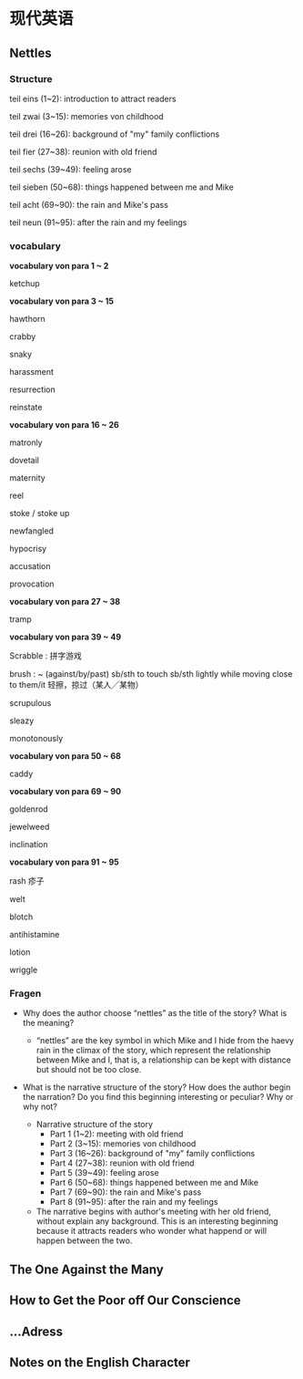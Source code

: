 # 现代英语

## Nettles

### Structure

teil eins (1~2): introduction to attract readers

teil zwai (3~15): memories von childhood

teil drei (16~26): background of "my" family conflictions

teil fier (27~38): reunion with old friend

teil sechs (39~49): feeling arose

teil sieben (50~68): things happened between me and Mike

teil acht (69~90): the rain and Mike's pass

teil neun (91~95): after the rain and my feelings

### vocabulary

**vocabulary von para 1 ~ 2**

ketchup


**vocabulary von para 3 ~ 15**

hawthorn

crabby

snaky

harassment

resurrection

reinstate


**vocabulary von para 16 ~ 26**

matronly

dovetail

maternity

reel

stoke / stoke up

newfangled

hypocrisy

accusation

provocation


**vocabulary von para 27 ~ 38**

tramp


**vocabulary von para 39 ~ 49**

Scrabble
: 拼字游戏

brush
: ~ (against/by/past) sb/sth to touch sb/sth lightly while moving close to them/it 轻擦，掠过（某人╱某物）

scrupulous

sleazy

monotonously


**vocabulary von para 50 ~ 68**

caddy


**vocabulary von para 69 ~ 90**

goldenrod

jewelweed

inclination


**vocabulary von para 91 ~ 95**

rash 疹子

welt

blotch

antihistamine

lotion

wriggle

### Fragen

- Why does the author choose “nettles” as the title of the story? What is the meaning?
  - “nettles” are the key symbol in which Mike and I hide from the haevy rain in the climax of the story, which represent the relationship between Mike and I, that is, a relationship can be kept with distance but should not be too close.

- What is the narrative structure of the story? How does the author begin the narration? Do you find this beginning interesting or peculiar? Why or why not?
  - Narrative structure of the story
    - Part 1 (1~2): meeting with old friend
    - Part 2 (3~15): memories von childhood
    - Part 3 (16~26): background of "my" family conflictions
    - Part 4 (27~38): reunion with old friend
    - Part 5 (39~49): feeling arose
    - Part 6 (50~68): things happened between me and Mike
    - Part 7 (69~90): the rain and Mike's pass
    - Part 8 (91~95): after the rain and my feelings
  - The narrative begins with author's meeting with her old friend, without explain any background. This is an interesting beginning because it attracts readers who wonder what happend or will happen between the two.

## The One Against the Many

## How to Get the Poor off Our Conscience

## ...Adress

## Notes on the English Character